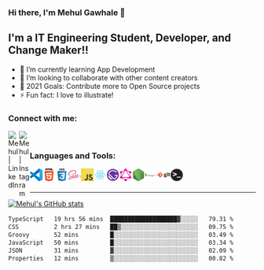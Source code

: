 ### Hi there, I'm Mehul Gawhale 👋

## I'm a IT Engineering Student, Developer, and Change Maker!!

- 🌱 I’m currently learning App Development
- 👯 I’m looking to collaborate with other content creators
- 🥅 2021 Goals: Contribute more to Open Source projects
- ⚡ Fun fact: I love to illustrate!

### Connect with me:

[<img align="left" alt="Mehul | LinkedIn" width="22px" src="https://cdn.jsdelivr.net/npm/simple-icons@v3/icons/linkedin.svg" />][linkedin]
[<img align="left" alt="Mehul | Instagram" width="22px" src="https://cdn.jsdelivr.net/npm/simple-icons@v3/icons/instagram.svg" />][instagram]

<br />

### Languages and Tools:

<img align="left" alt="Visual Studio Code" width="26px" src="https://raw.githubusercontent.com/github/explore/80688e429a7d4ef2fca1e82350fe8e3517d3494d/topics/visual-studio-code/visual-studio-code.png" />
<img align="left" alt="HTML5" width="26px" src="https://raw.githubusercontent.com/github/explore/80688e429a7d4ef2fca1e82350fe8e3517d3494d/topics/html/html.png" />
<img align="left" alt="CSS3" width="26px" src="https://raw.githubusercontent.com/github/explore/80688e429a7d4ef2fca1e82350fe8e3517d3494d/topics/css/css.png" />
<img align="left" alt="Sass" width="26px" src="https://raw.githubusercontent.com/github/explore/80688e429a7d4ef2fca1e82350fe8e3517d3494d/topics/sass/sass.png" />
<img align="left" alt="JavaScript" width="26px" src="https://raw.githubusercontent.com/github/explore/80688e429a7d4ef2fca1e82350fe8e3517d3494d/topics/javascript/javascript.png" />
<img align="left" alt="React" width="26px" src="https://raw.githubusercontent.com/github/explore/80688e429a7d4ef2fca1e82350fe8e3517d3494d/topics/react/react.png" />
<img align="left" alt="Gatsby" width="26px" src="https://raw.githubusercontent.com/github/explore/e94815998e4e0713912fed477a1f346ec04c3da2/topics/gatsby/gatsby.png" />
<img align="left" alt="GraphQL" width="26px" src="https://raw.githubusercontent.com/github/explore/80688e429a7d4ef2fca1e82350fe8e3517d3494d/topics/graphql/graphql.png" />
<img align="left" alt="Node.js" width="26px" src="https://raw.githubusercontent.com/github/explore/80688e429a7d4ef2fca1e82350fe8e3517d3494d/topics/nodejs/nodejs.png" />
<img align="left" alt="MongoDB" width="26px" src="https://raw.githubusercontent.com/github/explore/80688e429a7d4ef2fca1e82350fe8e3517d3494d/topics/mongodb/mongodb.png" />
<img align="left" alt="Git" width="26px" src="https://raw.githubusercontent.com/github/explore/80688e429a7d4ef2fca1e82350fe8e3517d3494d/topics/git/git.png" />
<img align="left" alt="Terminal" width="26px" src="https://raw.githubusercontent.com/github/explore/80688e429a7d4ef2fca1e82350fe8e3517d3494d/topics/terminal/terminal.png" />

<br />
<br />

---

[![Mehul's GitHub stats](https://github-readme-stats.vercel.app/api?username=Mehul2410)](https://github.com/anuraghazra/github-readme-stats)

[instagram]: https://instagram.com/mehul24_gawhale_/
[linkedin]: https://www.linkedin.com/in/mehul-gawhale/
<!--START_SECTION:waka-->

```text
TypeScript   19 hrs 56 mins  ███████████████████▓░░░░░   79.31 %
CSS          2 hrs 27 mins   ██▒░░░░░░░░░░░░░░░░░░░░░░   09.75 %
Groovy       52 mins         █░░░░░░░░░░░░░░░░░░░░░░░░   03.49 %
JavaScript   50 mins         █░░░░░░░░░░░░░░░░░░░░░░░░   03.34 %
JSON         31 mins         ▓░░░░░░░░░░░░░░░░░░░░░░░░   02.09 %
Properties   12 mins         ▒░░░░░░░░░░░░░░░░░░░░░░░░   00.82 %
```

<!--END_SECTION:waka-->
